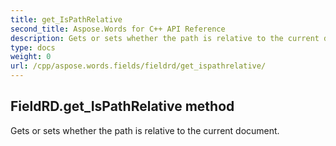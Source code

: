 ```yaml
---
title: get_IsPathRelative
second_title: Aspose.Words for C++ API Reference
description: Gets or sets whether the path is relative to the current document. 
type: docs
weight: 0
url: /cpp/aspose.words.fields/fieldrd/get_ispathrelative/
---
```

## FieldRD.get_IsPathRelative method


Gets or sets whether the path is relative to the current document. 

